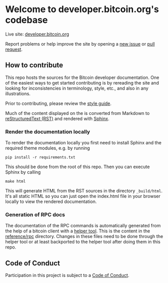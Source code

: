 # Welcome to developer.bitcoin.org's codebase

Live site: [developer.bitcoin.org](https://developer.bitcoin.org)

Report problems or help improve the site by opening a [new
issue](https://github.com/bitcoin-dot-org/developer.bitcoin.org/issues) or [pull
request](https://github.com/bitcoin-dot-org/developer.bitcoin.org/compare).

## How to contribute

This repo hosts the sources for the Bitcoin developer documentation. One of the
easiest ways to get started contributing is by rereading the site and looking for
inconsistencies in terminology, style, etc., and also in any illustrations.

Prior to contributing, please review the [style
guide](https://github.com/bitcoin-dot-org/developer.bitcoin.org/tree/master/docs/style-guide.md).

Much of the content displayed on the is converted from Markdown to
[reStructuredText (RST)](http://docutils.sourceforge.net/rst.html) and rendered
with [Sphinx](http://www.sphinx-doc.org).

### Render the documentation locally

To render the documentation locally you first need to install Sphinx and the
required theme modules, e.g. by running

    pip install -r requirements.txt

This should be done from the root of this repo. Then you can execute Sphinx by calling

    make html

This will generate HTML from the RST sources in the directory `_build/html`.
It's all static HTML so you can just open the index.html file in your browser
locally to view the rendered documentation.

### Generation of RPC docs

The documentation of the RPC commands is automatically generated from the help
of a bitcoin client with a [helper
tool](https://github.com/bitcoin-dot-org/developer.bitcoin.org/tree/master/helpers/rpc).
This is the content in the [reference/rpc](reference/rpc) directory. Changes in
these files need to be done through the helper tool or at least backported to
the helper tool after doing them in this repo.

## Code of Conduct

Participation in this project is subject to a [Code of
Conduct](https://github.com/bitcoin-dot-org/developer.bitcoin.org/blob/master/CODE_OF_CONDUCT.md).
